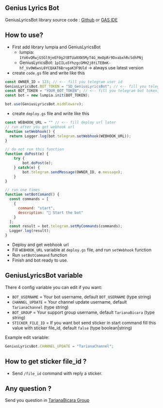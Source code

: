 ## Genius Lyrics Bot

GeniusLyricsBot library source code : [Github](https://github.com/OhYoonHee/genius-lyrics-bot/blob/main/core) or [GAS IDE](https://script.google.com/home/projects/1qwheRVgESInU2H6zZyuK0-Mfu6cWXF3Kx4LH5bjHuQYtowhwHFrKPvGE/edit)

## How to use?
* First add library lumpia and GeniusLyricsBot
    - lumpia: `1Yo6vQRwjG5Gl9jeEF0g2tBTUa0XN5MyT4G_HeDpRr9DvabxhRcSdhPNj`
    - GeniusLyricsBot: `1pIILo5YhzgcGMH2j8tLTEBmK-hf_Vv0W6wsL0YCQXAT6BrvgaK3F9Uld` -> always use latest version
* create `code.gs` file and write like this
```js
const OWNER_ID = 123; // <-- fill you telegram user id
GeniusLyricsBot.BOT_TOKEN = "SD_GeniusLyricsBot"; // <-- fill you telegram bot username
const BOT_TOKEN = "YOUR_BOT_TOKEN"; // <-- fill you telegram bot token, get it at @BotFather
const bot = new lumpia.init(BOT_TOKEN);

bot.use(GeniusLyricsBot.middleware);
```
* create `deploy.gs` file and write like this
```js
const WEBHOOK_URL = "" // <-- fill deploy url later
// run after you get webhook url
function setWebhook() {
  return Logger.log(bot.telegram.setWebhook(WEBHOOK_URL));
}

// do not run this function
function doPost(e) {
    try {
        bot.doPost(e);
    } catch(e) {
        bot.telegram.sendMessage(OWNER_ID, e.message);
    }
}

// run one times
function setBotComand() {
  const commands = [
    {
      command: "start",
      description: "🔅 Start the bot"
    }
  ];
  const result = bot.telegram.setMyCommands(commands);
  Logger.log(result);
}
```
* Deploy and get webhook url
* Fill `WEBHOOK_URL` variable at `deploy.gs` file, and run `setWebhook` function
* Run `setBotCommand` function
* Finish and bot ready to use.

## GeniusLyricsBot variable
There 4 config variable you can edit if you want:
* `BOT_USERNAME` = Your bot username, default `BOT_USERNAME` (type string)
* `CHANNEL_UPDATE` = Your channel update username, default `TarianaChannel` (type string)
* `BOT_GROUP` = Your support group username, default `TarianaBicara` (type string)
* `STICKER_FILE_ID` = If you want bot send sticker in start command fill this value with sticker file_id, default `false` (type boolean|string)

Example edit variable:
```js
GeniusLyricsBot.CHANNEL_UPDATE = "TarianaChannel";
```

## How to get sticker file_id ?
* Send `/file_id` command with reply a sticker.

## Any question ?
Send you question in [TarianaBicara Group](https://t.me/TarianaBicara)